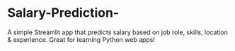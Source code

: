 # Salary-Prediction-
A simple Streamlit app that predicts salary based on job role, skills, location &amp; experience. Great for learning Python web apps!

